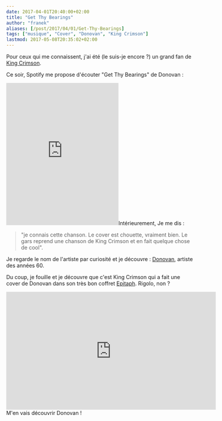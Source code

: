 ```yaml
---
date: 2017-04-01T20:40:00+02:00
title: "Get Thy Bearings"
author: "franek"
aliases: [/post/2017/04/01/Get-Thy-Bearings]
tags: ["musique", "Cover", "Donovan", "King Crimson"]
lastmod: 2017-05-08T20:35:02+02:00
---
```

Pour ceux qui me connaissent, j'ai été (le suis-je encore ?) un grand fan de [King Crimson](https://fr.wikipedia.org/wiki/King_Crimson).

Ce soir, Spotify me propose d'écouter "Get Thy Bearings" de Donovan :

<iframe allowtransparency="true" frameborder="0" height="380" src="https://embed.spotify.com/?uri=spotify%3Atrack%3A6poYscuLQG8hvpxNnyeMUV" width="300"></iframe>Intérieurement, Je me dis :

> "je connais cette chanson. Le cover est chouette, vraiment bien. Le gars reprend une chanson de King Crimson et en fait quelque chose de cool".

Je regarde le nom de l'artiste par curiosité et je découvre : [Donovan](https://fr.wikipedia.org/wiki/Donovan_(musicien)), artiste des années 60.

Du coup, je fouille et je découvre que c'est King Crimson qui a fait une cover de Donovan dans son très bon coffret [Epitaph](https://fr.wikipedia.org/wiki/Epitaph_(album)). Rigolo, non ?

<iframe allowfullscreen="" frameborder="0" height="315" src="https://www.youtube.com/embed/3sV1orzTdEo" width="560"></iframe>M'en vais découvrir Donovan !
